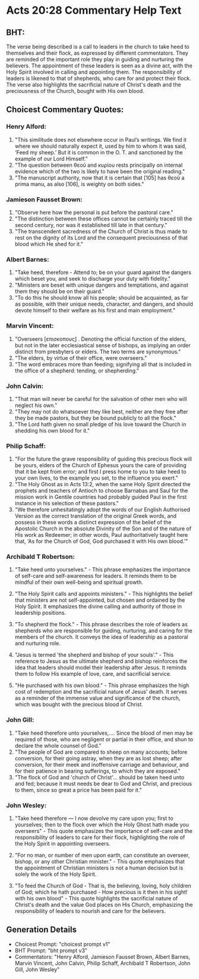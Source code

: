 # Acts 20:28 Commentary Help Text

## BHT:
The verse being described is a call to leaders in the church to take heed to themselves and their flock, as expressed by different commentators. They are reminded of the important role they play in guiding and nurturing the believers. The appointment of these leaders is seen as a divine act, with the Holy Spirit involved in calling and appointing them. The responsibility of leaders is likened to that of shepherds, who care for and protect their flock. The verse also highlights the sacrificial nature of Christ's death and the preciousness of the Church, bought with His own blood.

## Choicest Commentary Quotes:
### Henry Alford:
1. "This similitude does not elsewhere occur in Paul’s writings. We find it where we should naturally expect it, used by him to whom it was said, ‘Feed my sheep.’ But it is common in the O. T. and sanctioned by the example of our Lord Himself."
2. "The question between θεοῦ and κυρίου rests principally on internal evidence which of the two is likely to have been the original reading."
3. "The manuscript authority, now that it is certain that [105] has θεοῦ a prima manu, as also [106], is weighty on both sides."

### Jamieson Fausset Brown:
1. "Observe here how the personal is put before the pastoral care."
2. "The distinction between these offices cannot be certainly traced till the second century, nor was it established till late in that century."
3. "The transcendent sacredness of the Church of Christ is thus made to rest on the dignity of its Lord and the consequent preciousness of that blood which He shed for it."

### Albert Barnes:
1. "Take heed, therefore - Attend to; be on your guard against the dangers which beset you, and seek to discharge your duty with fidelity."
2. "Ministers are beset with unique dangers and temptations, and against them they should be on their guard."
3. "To do this he should know all his people; should be acquainted, as far as possible, with their unique needs, character, and dangers, and should devote himself to their welfare as his first and main employment."

### Marvin Vincent:
1. "Overseers [επισκοπους] . Denoting the official function of the elders, but not in the later ecclesiastical sense of bishops, as implying an order distinct from presbyters or elders. The two terms are synonymous."
2. "The elders, by virtue of their office, were overseers."
3. "The word embraces more than feeding; signifying all that is included in the office of a shepherd: tending, or shepherding."

### John Calvin:
1. "That man will never be careful for the salvation of other men who will neglect his own."
2. "They may not do whatsoever they like best, neither are they free after they be made pastors, but they be bound publicly to all the flock."
3. "The Lord hath given no small pledge of his love toward the Church in shedding his own blood for it."

### Philip Schaff:
1. "For the future the grave responsibility of guiding this precious flock will be yours, elders of the Church of Ephesus yours the care of providing that it be kept from error; and first I press home to you to take heed to your own lives, to the example you set, to the influence you exert."
2. "The Holy Ghost as in Acts 13:2, when the same Holy Spirit directed the prophets and teachers of Antioch to choose Barnabas and Saul for the mission work in Gentile countries had probably guided Paul in the first instance in his selection of these pastors."
3. "We therefore unhesitatingly adopt the words of our English Authorised Version as the correct translation of the original Greek words, and possess in these words a distinct expression of the belief of the Apostolic Church in the absolute Divinity of the Son and of the nature of His work as Redeemer; in other words, Paul authoritatively taught here that, ‘As for the Church of God, God purchased it with His own blood.’"

### Archibald T Robertson:
1. "Take heed unto yourselves." - This phrase emphasizes the importance of self-care and self-awareness for leaders. It reminds them to be mindful of their own well-being and spiritual growth.

2. "The Holy Spirit calls and appoints ministers." - This highlights the belief that ministers are not self-appointed, but chosen and ordained by the Holy Spirit. It emphasizes the divine calling and authority of those in leadership positions.

3. "To shepherd the flock." - This phrase describes the role of leaders as shepherds who are responsible for guiding, nurturing, and caring for the members of the church. It conveys the idea of leadership as a pastoral and nurturing role.

4. "Jesus is termed 'the shepherd and bishop of your souls'." - This reference to Jesus as the ultimate shepherd and bishop reinforces the idea that leaders should model their leadership after Jesus. It reminds them to follow His example of love, care, and sacrificial service.

5. "He purchased with his own blood." - This phrase emphasizes the high cost of redemption and the sacrificial nature of Jesus' death. It serves as a reminder of the immense value and significance of the church, which was bought with the precious blood of Christ.

### John Gill:
1. "Take heed therefore unto yourselves,.... Since the blood of men may be required of those, who are negligent or partial in their office, and shun to declare the whole counsel of God."
2. "The people of God are compared to sheep on many accounts; before conversion, for their going astray, when they are as lost sheep; after conversion, for their meek and inoffensive carriage and behaviour, and for their patience in bearing sufferings, to which they are exposed."
3. "The flock of God and 'church of Christ'... should be taken heed unto and fed; because it must needs be dear to God and Christ, and precious to them, since so great a price has been paid for it."

### John Wesley:
1. "Take heed therefore — I now devolve my care upon you; first to yourselves; then to the flock over which the Holy Ghost hath made you overseers" - This quote emphasizes the importance of self-care and the responsibility of leaders to care for their flock, highlighting the role of the Holy Spirit in appointing overseers.

2. "For no man, or number of men upon earth, can constitute an overseer, bishop, or any other Christian minister." - This quote emphasizes that the appointment of Christian ministers is not a human decision but is solely the work of the Holy Spirit.

3. "To feed the Church of God - That is, the believing, loving, holy children of God; which he hath purchased - How precious is it then in his sight! with his own blood" - This quote highlights the sacrificial nature of Christ's death and the value God places on His Church, emphasizing the responsibility of leaders to nourish and care for the believers.


## Generation Details
- Choicest Prompt: "choicest prompt v1"
- BHT Prompt: "bht prompt v3"
- Commentators: "Henry Alford, Jamieson Fausset Brown, Albert Barnes, Marvin Vincent, John Calvin, Philip Schaff, Archibald T Robertson, John Gill, John Wesley"
